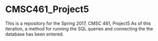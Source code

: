 # CMSC461_Project5
This is a repository for the Spring 2017, CMSC 461, Project5
As of this iteration, a method for running the SQL queries and connecting the the database 
has been entered.
